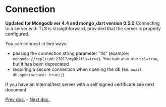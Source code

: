 
# Connection

**Updated for Mongodb ver 4.4 and mongo_dart version 0.5.0**
Connecting to a server with TLS is straigthforward, provided that the server is properly configured.

You can connect in two ways:

- passing the connection string parameter "tls" (example: `mongodb://replica0:27017/myDb?tls=true`). You can also use `ssl=true`, but it has been deprecated
- requiring a secure connection when opening the db (ex. `await db.open(secure: true);`)

If you have an internal/test server with a self signed certificate see next document.

[Prev doc.](simple_connection_auth.md) - [Next doc.](tls_connection_no_auth_self_signed_certificate.md)